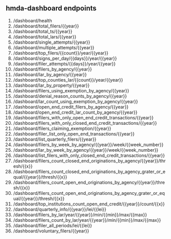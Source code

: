 ## hmda-dashboard endpoints

 1. /dashboard/health
 2. /dashboard/total_filers/{{year}}
 3. /dashboard/total_ts/{{year}}
 4. /dashboard/total_lars/{{year}}
 5. /dashboard/single_attempts/{{year}}
 6. /dashboard/multiple_attempts/{{year}}
 7. /dashboard/top_filers/{{count}}/year/{{year}}
 8. /dashboard/signs_per_day/{{days}}/year/{{year}}
 9. /dashboard/filer_attempts/{{days}}/year/{{year}}
10. /dashboard/filers_by_agency/{{year}}
11. /dashboard/lar_by_agency/{{year}}
12. /dashboard/top_counties_lar/{{count}}/year/{{year}}
13. /dashboard/lar_by_property/{{year}}
14. /dashboard/filers_using_exemption_by_agency/{{year}}
15. /dashboard/denial_reason_counts_by_agency/{{year}}
16. /dashboard/lar_count_using_exemption_by_agency/{{year}}
17. /dashboard/open_end_credit_filers_by_agency/{{year}}
18. /dashboard/open_end_credit_lar_count_by_agency/{{year}}
19. /dashboard/filers_with_only_open_end_credit_transactions/{{year}}
20. /dashboard/filers_with_only_closed_end_credit_transactions/{{year}}
21. /dashboard/filers_claiming_exemption/{{year}}
22. /dashboard/filer_list_only_open_end_transactions/{{year}}
23. /dashboard/list_quarterly_filers/{{year}}
24. /dashboard/filers_by_week_by_agency/{{year}}/week/{{week_number}}
25. /dashboard/lar_by_week_by_agency/{{year}}/week/{{week_number}}
26. /dashboard/list_filers_with_only_closed_end_credit_transactions/{{year}}
27. /dashboard/filers_count_closed_end_originations_by_agency/{{year}}/thresh/{{x}}
28. /dashboard/filers_count_closed_end_originations_by_agency_grater_or_equal/{{year}}/thresh/{{x}}
29. /dashboard/filers_count_open_end_originations_by_agency/{{year}}/thresh/{{x}}
30. /dashboard/filers_count_open_end_originations_by_agency_grater_or_equal/{{year}}/thresh/{{x}}
31. /dashboard/top_institutions_count_open_end_credit/{{year}}/count/{{x}}
32. /dashboard/quarterly_info/{{year}}/lei/{{lei}}
33. /dashboard/filers_by_lar/year/{{year}}/min/{{min}}/max/{{max}}
34. /dashboard/filers_count_by_lar/year/{{year}}/min/{{min}}/max/{{max}}
35. /dashboard/filer_all_periods/lei/{{lei}}
36. /dashboard/voluntary_filers/{{year}}